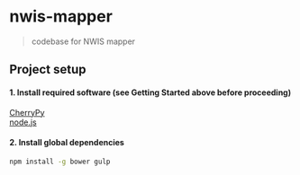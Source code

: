 # nwis-mapper

> codebase for NWIS mapper


## Project setup

#### 1.  Install required software (see Getting Started above before proceeding)
[CherryPy](http://www.cherrypy.org/)   
[node.js](http://nodejs.org)  

#### 2.  Install global dependencies
```bash
npm install -g bower gulp
```
